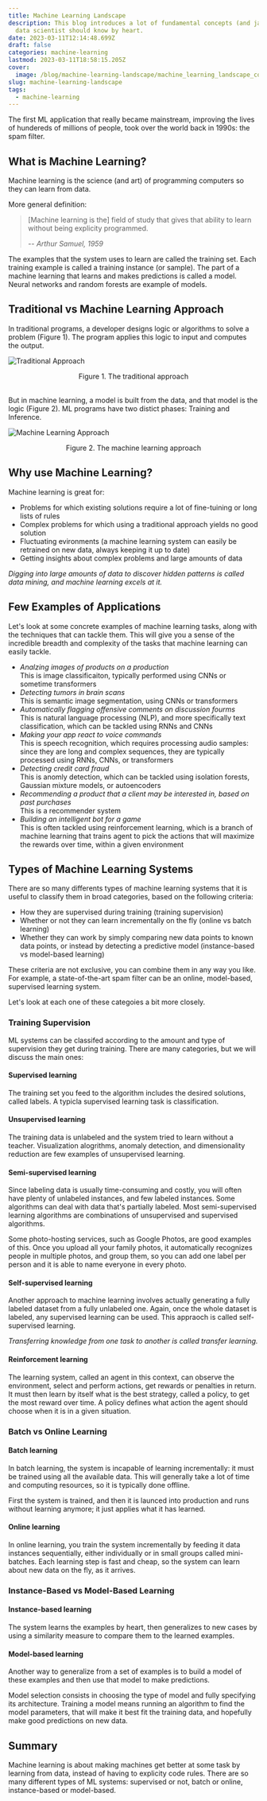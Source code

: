 ```yaml
---
title: Machine Learning Landscape
description: This blog introduces a lot of fundamental concepts (and jargons) that every
  data scientist should know by heart.
date: 2023-03-11T12:14:48.699Z
draft: false
categories: machine-learning
lastmod: 2023-03-11T18:58:15.205Z
cover:
  image: /blog/machine-learning-landscape/machine_learning_landscape_cover.png
slug: machine-learning-landscape
tags:
  - machine-learning
---
```


The first ML application that really became mainstream, improving the lives of hundereds of millions of people, took over the world back in 1990s: the spam filter.

## What is Machine Learning?
Machine learning is the science (and art) of programming computers so they can learn from data.

More general definition:
> [Machine learning is the] field of study that gives that ability to learn without being explicity programmed.
>
> -- <cite>Arthur Samuel, 1959</cite>

The examples that the system uses to learn are called the training set. Each training example is called a training instance (or sample). The part of a machine learning that learns and makes predictions is called a model. Neural networks and random forests are example of models.

## Traditional vs Machine Learning Approach
In traditional programs, a developer designs logic or algorithms to solve a problem (Figure 1). The program applies this logic to input and computes the output.

![Traditional Approach](/blog/machine-learning-landscape/traditional_approach.png)
<figcaption align="center">Figure 1. The traditional approach</figcaption>

<br/>

But in machine learning, a model is built from the data, and that model is the logic (Figure 2). ML programs have two distict phases: Training and Inference.

![Machine Learning Approach](/blog/machine-learning-landscape/machine_learning_approach.png)
<figcaption align="center">Figure 2. The machine learning approach</figcaption>

## Why use Machine Learning?
Machine learning is great for:
- Problems for which existing solutions require a lot of fine-tuining or long lists of rules
- Complex problems for which using a traditional approach yields no good solution
- Fluctuating evironments (a machine learning system can easily be retrained on new data, always keeping it up to date)
- Getting insights about complex problems and large amounts of data

*Digging into large amounts of data to discover hidden patterns is called data mining, and machine learning excels at it.*

## Few Examples of Applications
Let's look at some concrete examples of machine learning tasks, along with the techniques that can tackle them. This will give you a sense of the incredible breadth and complexity of the tasks that machine learning can easily tackle.

- *Analzing images of products on a production* <br/>
    This is image classificaiton, typically performed using CNNs or sometime transformers
- *Detecting tumors in brain scans* <br/>
    This is semantic image segmentation, using CNNs or transformers
- *Automatically flagging offensive comments on discussion fourms* <br/>
    This is natural language processing (NLP), and more specifically text classification, which can be tackled using RNNs and CNNs
- *Making your app react to voice commands* <br/>
    This is speech recognition, which requires processing audio samples: since they are long and complex sequences, they are typically processed using RNNs, CNNs, or transformers
- *Detecting credit card fraud* <br/>
    This is anomly detection, which can be tackled using isolation forests, Gaussian mixture models, or autoencoders
- *Recommending a product that a client may be interested in, based on past purchases* <br/>
    This is a recommender system
- *Building an intelligent bot for a game* <br/>
    This is often tackled using reinforcement learning, which is a branch of machine learning that trains agent to pick the actions that will maximize the rewards over time, within a given environment

## Types of Machine Learning Systems
There are so many differents types of machine learning systems that it is useful to classify them in broad categories, based on the following criteria:
- How they are supervised during training (training supervision)
- Whether or not they can learn incrementally on the fly (online vs batch learning)
- Whether they can work by simply comparing new data points to known data points, or instead by detecting a predictive model (instance-based vs model-based learning)

These criteria are not exclusive, you can combine them in any way you like. For example, a state-of-the-art spam filter can be an online, model-based, supervised learning system.

Let's look at each one of these categoies a bit more closely.

### Training Supervision
ML systems can be classifed according to the amount and type of supervision they get during training. There are many categories, but we will discuss the main ones:

#### Supervised learning
The training set you feed to the algorithm includes the desired solutions, called labels. A typicla supervised learning task is classification.

#### Unsupervised learning
The training data is unlabeled and the system tried to learn without a teacher. Visualization alogrithms, anomaly detection, and dimensionality reduction are few examples of unsupervised learning.

#### Semi-supervised learning
Since labeling data is usually time-consuming and costly, you will often have plenty of unlabeled instances, and few labeled instances. Some algorithms can deal with data that's partially labeled. Most semi-supervised learning algorithms are combinations of unsupervised and supervised algorithms. 

Some photo-hosting services, such as Google Photos, are good examples of this. Once you upload all your family photos, it automatically recognizes people in multiple photos, and group them, so you can add one label per person and it is able to name everyone in every photo.

#### Self-supervised learning
Another approach to machine learning involves actually generating a fully labeled dataset from a fully unlabeled one. Again, once the whole dataset is labeled, any supervised learning can be used. This appraoch is called self-supervised learning.

*Transferring knowledge from one task to another is called transfer learning.*

#### Reinforcement learning
The learning system, called an agent in this context, can observe the environment, select and perform actions, get rewards or penalties in return. It must then learn by itself what is the best strategy, called a policy, to get the most reward over time. A policy defines what action the agent should choose when it is in a given situation.

### Batch vs Online Learning
#### Batch learning
In batch learning, the system is incapable of learning incrementally: it must be trained using all the available data. This will generally take a lot of time and computing resources, so it is typically done offline.

First the system is trained, and then it is launced into production and runs without learning anymore; it just applies what it has learned.

#### Online learning
In online learning, you train the system incrementally by feeding it data instances sequentially, either individually or in small groups called mini-batches. Each learning step is fast and cheap, so the system can learn about new data on the fly, as it arrives.

### Instance-Based vs Model-Based Learning
#### Instance-based learning
The system learns the examples by heart, then generalizes to new cases by using a similarity measure to compare them to the learned examples.

#### Model-based learning
Another way to generalize from a set of examples is to build a model of these examples and then use that model to make predictions.

Model selection consists in choosing the type of model and fully specifying its architecture. Training a model means running an algorithm to find the model parameters, that will make it best fit the training data, and hopefully make good predictions on new data.

## Summary
Machine learning is about making machines get better at some task by learning from data, instead of having to explicity code rules.
There are so many different types of ML systems: supervised or not, batch or online, instance-based or model-based.
